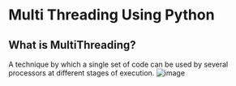 # Multi Threading Using Python

## What is MultiThreading?
A technique by which a single set of code can be used by several processors at different stages of execution.
![image](https://github.com/arshiyaakishore/Multi-Threading-Using-Python/assets/135497076/34daf3b6-4c5e-4625-a1c0-6659381ec830)

